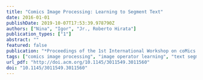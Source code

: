 ```yaml
---
title: "Comics Image Processing: Learning to Segment Text"
date: 2016-01-01
publishDate: 2019-10-07T17:53:39.978790Z
authors: ["Nina", "Igor", "Jr., Roberto Hirata"]
publication_types: ["1"]
abstract: ""
featured: false
publication: "*Proceedings of the 1st International Workshop on coMics ANalysis, Processing and Understanding*"
tags: ["comics image processing", "image operator learning", "text segmentation"]
url_pdf: "http://doi.acm.org/10.1145/3011549.3011560"
doi: "10.1145/3011549.3011560"
---
```


